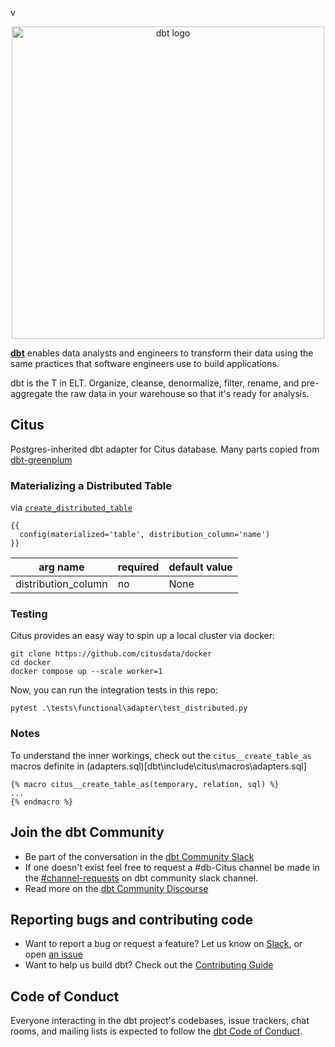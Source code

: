 v<p align="center">
  <img src="https://raw.githubusercontent.com/dbt-labs/dbt/ec7dee39f793aa4f7dd3dae37282cc87664813e4/etc/dbt-logo-full.svg" alt="dbt logo" width="500"/>
</p>

**[dbt](https://www.getdbt.com/)** enables data analysts and engineers to transform their data using the same practices that software engineers use to build applications.

dbt is the T in ELT. Organize, cleanse, denormalize, filter, rename, and pre-aggregate the raw data in your warehouse so that it's ready for analysis.

## Citus

Postgres-inherited dbt adapter for Citus database. Many parts copied from [dbt-greenplum](https://github.com/markporoshin/dbt-greenplum)

### Materializing a Distributed Table

via [`create_distributed_table`](https://docs.citusdata.com/en/v11.0/develop/api_udf.html#create-distributed-table)

```
{{
  config(materialized='table', distribution_column='name')
}}
```

| arg name | required | default value |
| --- | --- | --- |
| distribution_column | no | None |


### Testing

Citus provides an easy way to spin up a local cluster via docker:

```
git clone https://github.com/citusdata/docker
cd docker
docker compose up --scale worker=1
```

Now, you can run the integration tests in this repo:

```
pytest .\tests\functional\adapter\test_distributed.py
```

### Notes

To understand the inner workings, check out the `citus__create_table_as` macros definite in (adapters.sql)[dbt\include\citus\macros\adapters.sql]

```
{% macro citus__create_table_as(temporary, relation, sql) %}
...
{% endmacro %}
```

## Join the dbt Community

- Be part of the conversation in the [dbt Community Slack](http://community.getdbt.com/)
- If one doesn't exist feel free to request a #db-Citus channel be made in the [#channel-requests](https://getdbt.slack.com/archives/C01D8J8AJDA) on dbt community slack channel.
- Read more on the [dbt Community Discourse](https://discourse.getdbt.com)

## Reporting bugs and contributing code

- Want to report a bug or request a feature? Let us know on [Slack](http://community.getdbt.com/), or open [an issue](https://github.com/dbt-labs/dbt-redshift/issues/new)
- Want to help us build dbt? Check out the [Contributing Guide](https://github.com/dbt-labs/dbt/blob/HEAD/CONTRIBUTING.md)

## Code of Conduct

Everyone interacting in the dbt project's codebases, issue trackers, chat rooms, and mailing lists is expected to follow the [dbt Code of Conduct](https://community.getdbt.com/code-of-conduct).